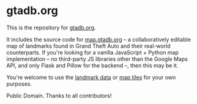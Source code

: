 # gtadb.org

This is the repository for [gtadb.org](https://gtadb.org).

It includes the source code for [map.gtadb.org](https://map.gtadb.org) – a collaboratively editable map of landmarks found in Grand Theft Auto and their real-world counterparts. If you're looking for a vanilla JavaScript + Python map implementation – no third-party JS libraries other than the Google Maps API, and only Flask and Pillow for the backend –, then this may be it.

You're welcome to use the [landmark data](https://map.gtadb.org/data/6/landmarks.json) or [map tiles](https://github.com/rolux/gtadb.org/tree/main/map/tiles) for your own purposes.

Public Domain. Thanks to all contributors!